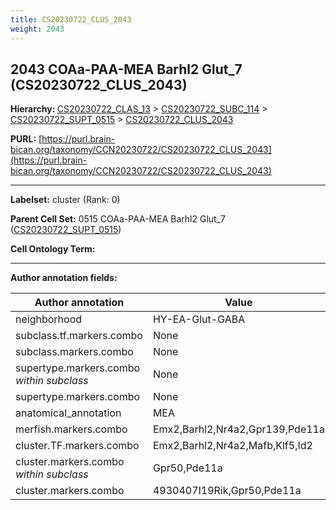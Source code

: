 ```yaml
---
title: CS20230722_CLUS_2043
weight: 2043
---
```

## 2043 COAa-PAA-MEA Barhl2 Glut_7 (CS20230722_CLUS_2043)
<b>Hierarchy: </b>
[CS20230722_CLAS_13](../CS20230722_CLAS_13) >
[CS20230722_SUBC_114](../CS20230722_SUBC_114) >
[CS20230722_SUPT_0515](../CS20230722_SUPT_0515) >
[CS20230722_CLUS_2043](../CS20230722_CLUS_2043)

**PURL:** [https://purl.brain-bican.org/taxonomy/CCN20230722/CS20230722_CLUS_2043](https://purl.brain-bican.org/taxonomy/CCN20230722/CS20230722_CLUS_2043)

---


**Labelset:** cluster (Rank: 0)

**Parent Cell Set:** 0515 COAa-PAA-MEA Barhl2 Glut_7 ([CS20230722_SUPT_0515](../CS20230722_SUPT_0515))



**Cell Ontology Term:** 

[MARKER GENES.]: #


---

[TRANSFERRED ANNOTATIONS.]: #


[AUTHOR ANNOTATION FIELDS.]: #


**Author annotation fields:**

| Author annotation | Value |
|-------------------|-------|
|neighborhood|HY-EA-Glut-GABA|
|subclass.tf.markers.combo|None|
|subclass.markers.combo|None|
|supertype.markers.combo _within subclass_|None|
|supertype.markers.combo|None|
|anatomical_annotation|MEA|
|merfish.markers.combo|Emx2,Barhl2,Nr4a2,Gpr139,Pde11a|
|cluster.TF.markers.combo|Emx2,Barhl2,Nr4a2,Mafb,Klf5,Id2|
|cluster.markers.combo _within subclass_|Gpr50,Pde11a|
|cluster.markers.combo|4930407I19Rik,Gpr50,Pde11a|
